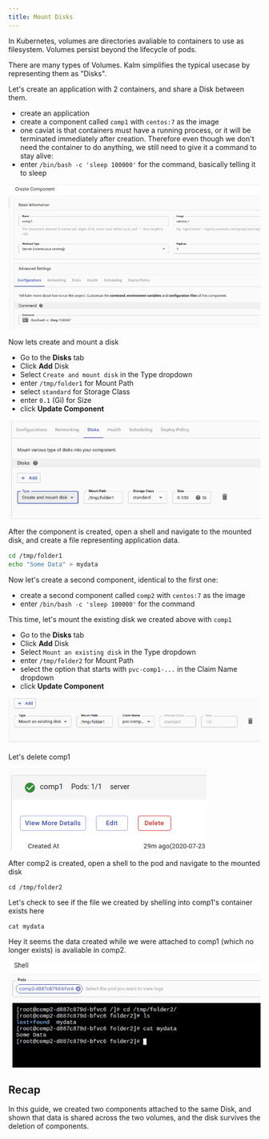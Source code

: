 ```yaml
---
title: Mount Disks
---
```


In Kubernetes, volumes are directories avaliable to containers to use as filesystem. Volumes persist beyond the lifecycle of pods.

There are many types of Volumes. Kalm simplifies the typical usecase by representing them as "Disks".

Let's create an application with 2 containers, and share a Disk between them.

- create an application
- create a component called `comp1` with `centos:7` as the image
- one caviat is that containers must have a running process, or it will be terminated immediately after creation. Therefore even though we don't need the container to do anything, we still need to give it a command to stay alive:
- enter `/bin/bash -c 'sleep 100000'` for the command, basically telling it to sleep

![create comp1](assets/create-comp1.png)

Now lets create and mount a disk

- Go to the **Disks** tab
- Click **Add** Disk
- Select `Create and mount disk` in the Type dropdown
- enter `/tmp/folder1` for Mount Path
- select `standard` for Storage Class
- enter `0.1` (Gi) for Size
- click **Update Component**

![create and mount](assets/create-and-mount-disk.png)

After the component is created, open a shell and navigate to the mounted disk, and create a file representing application data.

```bash
cd /tmp/folder1
echo "Some Data" > mydata
```

Now let's create a second component, identical to the first one:

- create a second component called `comp2` with `centos:7` as the image
- enter `/bin/bash -c 'sleep 100000'` for the command

This time, let's mount the existing disk we created above with `comp1`

- Go to the **Disks** tab
- Click **Add** Disk
- Select `Mount an existing disk` in the Type dropdown
- enter `/tmp/folder2` for Mount Path
- select the option that starts with `pvc-comp1-...` in the Claim Name dropdown
- click **Update Component**

![mount existing disk](assets/mount-existing-disk.png)

Let's delete comp1

![delete comp 1](assets/delete-comp1.png)

After comp2 is created, open a shell to the pod and navigate to the mounted disk

```
cd /tmp/folder2
```

Let's check to see if the file we created by shelling into comp1's container exists here

```
cat mydata
```

Hey it seems the data created while we were attached to comp1 (which no longer exists) is avaliable in comp2.

![comp 2 data](assets/comp2-data.png)

## Recap

In this guide, we created two components attached to the same Disk, and shown that data is shared across the two volumes, and the disk survives the deletion of components.

